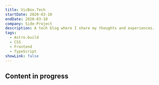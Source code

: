 ```yaml
---
title: VicBox.Tech
startDate: 2020-03-10
endDate: 2020-03-10
company: Side-Project
description: A tech blog where I share my thoughts and experiences.
tags:
  - Astro.build
  - CSS
  - Frontend
  - TypeScript
showLink: false
---
```


## Content in progress
```

